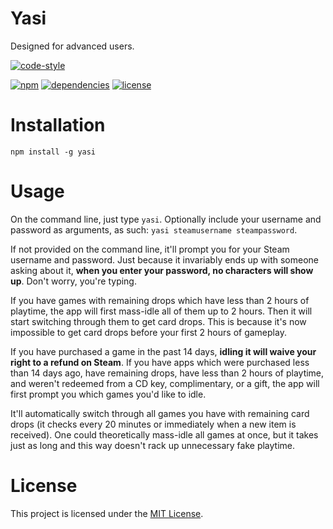 # Yasi

Designed for advanced users.

[![code-style](https://cdn.rawgit.com/feross/standard/master/badge.svg)](http://standardjs.com)

[![npm](https://img.shields.io/npm/v/yasi.svg?style=flat-square)](https://www.npmjs.com/package/yasi) [![dependencies](https://img.shields.io/david/marcielmj/yasi.svg?style=flat-square)](https://david-dm.org/marcielmj/yasi) [![license](https://img.shields.io/npm/l/yasi.svg?style=flat-square)](LICENSE)


# Installation

```
npm install -g yasi
```

# Usage

On the command line, just type `yasi`. Optionally include your username and password as arguments, as such: `yasi steamusername steampassword`.

If not provided on the command line, it'll prompt you for your Steam username and password. Just because it invariably ends up with someone asking about it, **when you enter your password, no characters will show up**. Don't worry, you're typing.

If you have games with remaining drops which have less than 2 hours of playtime, the app will first mass-idle all of them up to 2 hours. Then it will start switching through them to get card drops. This is because it's now impossible to get card drops before your first 2 hours of gameplay.

If you have purchased a game in the past 14 days, **idling it will waive your right to a refund on Steam**. If you have apps which were purchased less than 14 days ago, have remaining drops, have less than 2 hours of playtime, and weren't redeemed from a CD key, complimentary, or a gift, the app will first prompt you which games you'd like to idle.

It'll automatically switch through all games you have with remaining card drops (it checks every 20 minutes or immediately when a new item is received). One could theoretically mass-idle all games at once, but it takes just as long and this way doesn't rack up unnecessary fake playtime.


# License

This project is licensed under the [MIT License](LICENSE).
